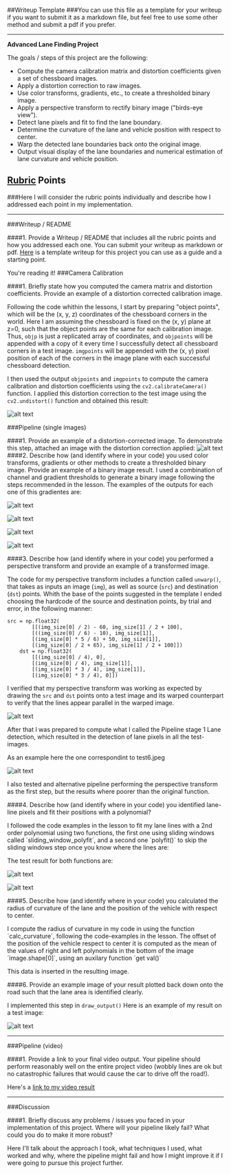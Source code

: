 ##Writeup Template
###You can use this file as a template for your writeup if you want to submit it as a markdown file, but feel free to use some other method and submit a pdf if you prefer.

---

**Advanced Lane Finding Project**

The goals / steps of this project are the following:

* Compute the camera calibration matrix and distortion coefficients given a set of chessboard images.
* Apply a distortion correction to raw images.
* Use color transforms, gradients, etc., to create a thresholded binary image.
* Apply a perspective transform to rectify binary image ("birds-eye view").
* Detect lane pixels and fit to find the lane boundary.
* Determine the curvature of the lane and vehicle position with respect to center.
* Warp the detected lane boundaries back onto the original image.
* Output visual display of the lane boundaries and numerical estimation of lane curvature and vehicle position.

[//]: # (Image References)

[image1]: ./output_images/img2.png "Undistorted"
[image2]: ./output_images/img3.png "Undistorted"
[image3]: ./output_images/img4.png "Undistorted"
[image4]: ./output_images/img5.png "Undistorted"
[image5]: ./output_images/img6.png "Undistorted"
[image6]: ./output_images/img7.png "Undistorted"
[image7]: ./output_images/img8.png "Undistorted"
[image8]: ./output_images/img10.png "Undistorted"
[image9]: ./output_images/img11.png "Undistorted"
[image10]: ./output_images/img12.png "Undistorted"
[image11]: ./output_images/img13.png "Undistorted"
[video1]: ./output_images/uno.mp4 "Undistorted"


## [Rubric](https://review.udacity.com/#!/rubrics/571/view) Points
###Here I will consider the rubric points individually and describe how I addressed each point in my implementation.  

---
###Writeup / README

####1. Provide a Writeup / README that includes all the rubric points and how you addressed each one.  You can submit your writeup as markdown or pdf.  [Here](https://github.com/udacity/CarND-Advanced-Lane-Lines/blob/master/writeup_template.md) is a template writeup for this project you can use as a guide and a starting point.  

You're reading it!
###Camera Calibration

####1. Briefly state how you computed the camera matrix and distortion coefficients. Provide an example of a distortion corrected calibration image.

Following the code whithin the lessons, I start by preparing "object points", which will be the (x, y, z) coordinates of the chessboard corners in the world. Here I am assuming the chessboard is fixed on the (x, y) plane at z=0, such that the object points are the same for each calibration image.  Thus, `objp` is just a replicated array of coordinates, and `objpoints` will be appended with a copy of it every time I successfully detect all chessboard corners in a test image.  `imgpoints` will be appended with the (x, y) pixel position of each of the corners in the image plane with each successful chessboard detection.  

I then used the output `objpoints` and `imgpoints` to compute the camera calibration and distortion coefficients using the `cv2.calibrateCamera()` function.  I applied this distortion correction to the test image using the `cv2.undistort()` function and obtained this result: 

![alt text][image1]

###Pipeline (single images)

####1. Provide an example of a distortion-corrected image.
To demonstrate this step, attached an image with the distortion correction applied:
![alt text][image2]
####2. Describe how (and identify where in your code) you used color transforms, gradients or other methods to create a thresholded binary image.  Provide an example of a binary image result.
I used a combination of channel and gradient thresholds to generate a binary image following the steps recommended in the lesson. The examples of the outputs for each one of this gradientes are:

![alt text][image3]

![alt text][image4]

![alt text][image5]

![alt text][image6]


####3. Describe how (and identify where in your code) you performed a perspective transform and provide an example of a transformed image.

The code for my perspective transform includes a function called `unwarp()`, that takes as inputs an image (`img`), as well as source (`src`) and destination (`dst`) points.  Whith the base of the points suggested in the template I ended choosing the hardcode of the source and destination points, by trial and error, in the following manner:

```
src = np.float32(
        [[(img_size[0] / 2) - 60, img_size[1] / 2 + 100],
        [((img_size[0] / 6) - 10), img_size[1]],
        [(img_size[0] * 5 / 6) + 50, img_size[1]],
        [(img_size[0] / 2 + 65), img_size[1] / 2 + 100]])
    dst = np.float32(
        [[(img_size[0] / 4), 0],
        [(img_size[0] / 4), img_size[1]],
        [(img_size[0] * 3 / 4), img_size[1]],
        [(img_size[0] * 3 / 4), 0]])
```

I verified that my perspective transform was working as expected by drawing the `src` and `dst` points onto a test image and its warped counterpart to verify that the lines appear parallel in the warped image.

![alt text][image7]

After that I was prepared to compute what I called the Pipeline stage 1 Lane detection, which resulted in the detection of lane pixels in all the test-images.

As an example here the one correspondint to test6.jpeg

![alt text][image8]

I also tested and alternative pipeline performing the perspective transform as the first step, but the results where poorer than the original function.

####4. Describe how (and identify where in your code) you identified lane-line pixels and fit their positions with a polynomial?

I followed the code examples in the lesson to fit my lane lines with a 2nd order polynomial using two functions, the first one using sliding windows called ´sliding_window_polyfit´, and a second one ´polyfit()´ to skip the sliding windows step once you know where the lines are:

The test result for both functions are:

![alt text][image9]

![alt text][image10]

####5. Describe how (and identify where in your code) you calculated the radius of curvature of the lane and the position of the vehicle with respect to center.

I compute the radius of curvature in my code in using the function ´calc_curvature´, following the code-examples in the lesson. The offset of the position of the vehicle respect to center it is computed as the mean of the values of right and left polynomials in the bottom of the image ´image.shape[0]´, using an auxilary function ´get val()´

This data is inserted in the resulting image.

####6. Provide an example image of your result plotted back down onto the road such that the lane area is identified clearly.

I implemented this step in `draw_output()`   Here is an example of my result on a test image:

![alt text][image11]

---

###Pipeline (video)

####1. Provide a link to your final video output.  Your pipeline should perform reasonably well on the entire project video (wobbly lines are ok but no catastrophic failures that would cause the car to drive off the road!).

Here's a [link to my video result](./output_images/uno.mp4)

---

###Discussion

####1. Briefly discuss any problems / issues you faced in your implementation of this project.  Where will your pipeline likely fail?  What could you do to make it more robust?

Here I'll talk about the approach I took, what techniques I used, what worked and why, where the pipeline might fail and how I might improve it if I were going to pursue this project further.  


